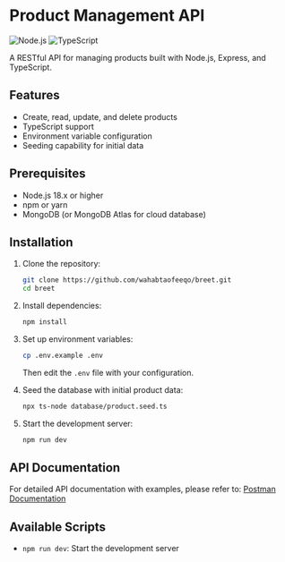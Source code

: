 # Product Management API

![Node.js](https://img.shields.io/badge/Node.js-18.x-green)
![TypeScript](https://img.shields.io/badge/TypeScript-5.x-blue)

A RESTful API for managing products built with Node.js, Express, and TypeScript.

## Features

- Create, read, update, and delete products
- TypeScript support
- Environment variable configuration
- Seeding capability for initial data

## Prerequisites

- Node.js 18.x or higher
- npm or yarn
- MongoDB (or MongoDB Atlas for cloud database)

## Installation

1. Clone the repository:
   ```bash
   git clone https://github.com/wahabtaofeeqo/breet.git
   cd breet
   ```

2. Install dependencies:
   ```bash
   npm install
   ```

3. Set up environment variables:
   ```bash
   cp .env.example .env
   ```
   Then edit the `.env` file with your configuration.

4. Seed the database with initial product data:
   ```bash
   npx ts-node database/product.seed.ts
   ```

5. Start the development server:
   ```bash
   npm run dev
   ```

## API Documentation

For detailed API documentation with examples, please refer to:
[Postman Documentation](https://documenter.getpostman.com/view/12718294/2sB2j1itEq)

## Available Scripts

- `npm run dev`: Start the development server